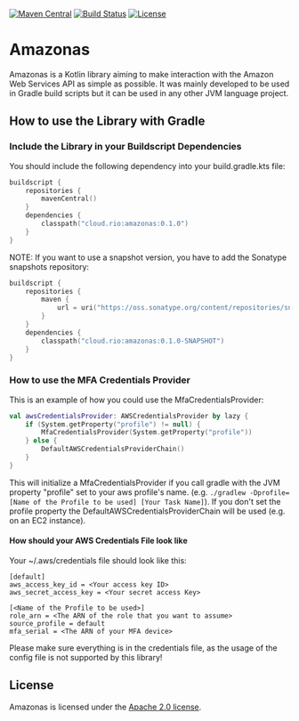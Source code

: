 [![Maven Central](https://img.shields.io/maven-central/v/cloud.rio/amazonas.svg?label=Maven%20Central)](https://search.maven.org/search?q=g:%22cloud.rio%22%20AND%20a:%22amazonas%22)
[![Build Status](https://travis-ci.com/rio-cloud/amazonas.svg?branch=master)](https://travis-ci.com/rio-cloud/amazonas)
[![License](https://img.shields.io/badge/License-Apache%202.0-blue.svg)](https://opensource.org/licenses/Apache-2.0)

# Amazonas

Amazonas is a Kotlin library aiming to make interaction with the Amazon Web Services API as simple as possible.
It was mainly developed to be used in Gradle build scripts but it can be used in any other JVM language project.

## How to use the Library with Gradle

### Include the Library in your Buildscript Dependencies

You should include the following dependency into your build.gradle.kts file:
```kotlin
buildscript {
    repositories {
        mavenCentral()
    }
    dependencies {
        classpath("cloud.rio:amazonas:0.1.0")
    }
}
```

NOTE: If you want to use a snapshot version, you have to add the Sonatype snapshots repository:
```kotlin
buildscript {
    repositories {
        maven {
            url = uri("https://oss.sonatype.org/content/repositories/snapshots")
        }
    }
    dependencies {
        classpath("cloud.rio:amazonas:0.1.0-SNAPSHOT")
    }
}
```

### How to use the MFA Credentials Provider

This is an example of how you could use the MfaCredentialsProvider:

```kotlin
val awsCredentialsProvider: AWSCredentialsProvider by lazy {
    if (System.getProperty("profile") != null) {
        MfaCredentialsProvider(System.getProperty("profile"))
    } else {
        DefaultAWSCredentialsProviderChain()
    }
}
```

This will initialize a MfaCredentialsProvider if you call gradle with the JVM property "profile"
set to your aws profile's name. (e.g. ```./gradlew -Dprofile=[Name of the Profile to be used] [Your Task Name]```). 
If you don't set the profile property the DefaultAWSCredentialsProviderChain will be used (e.g. on an EC2 instance).

#### How should your AWS Credentials File look like

Your ~/.aws/credentials file should look like this:

```text
[default]
aws_access_key_id = <Your access key ID>
aws_secret_access_key = <Your secret access Key>

[<Name of the Profile to be used>]
role_arn = <The ARN of the role that you want to assume>
source_profile = default
mfa_serial = <The ARN of your MFA device>
```

Please make sure everything is in the credentials file, as the usage of the config file is not supported
by this library!

## License

Amazonas is licensed under the [Apache 2.0 license](https://github.com/rio-cloud/amazonas/blob/master/LICENSE).
